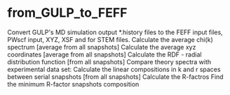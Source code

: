 # from_GULP_to_FEFF
Convert GULP's MD simulation output *.history files to the FEFF input files, PWscf input, XYZ, XSF and for STEM files.
Calculate the average chi(k) spectrum [average from all snapshots]
Calculate the average xyz coordinates [average from all snapshots]
Calculate the RDF - radial distribution function [from all snapshots]
Compare theory spectra with experimental data set:
Calculate the linear compositions in k and r spaces between serial snapshots [from all snapshots]
Calculate the R-factros
Find the minimum R-factor snapshots composition

